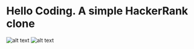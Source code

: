 # Hello Coding. A simple HackerRank clone

![alt text](https://user-images.githubusercontent.com/22136514/51022504-6820ea80-1552-11e9-907c-28bc9416cb92.png)
![alt text](https://user-images.githubusercontent.com/22136514/51022525-74a54300-1552-11e9-8b29-373c6f54a330.png)
